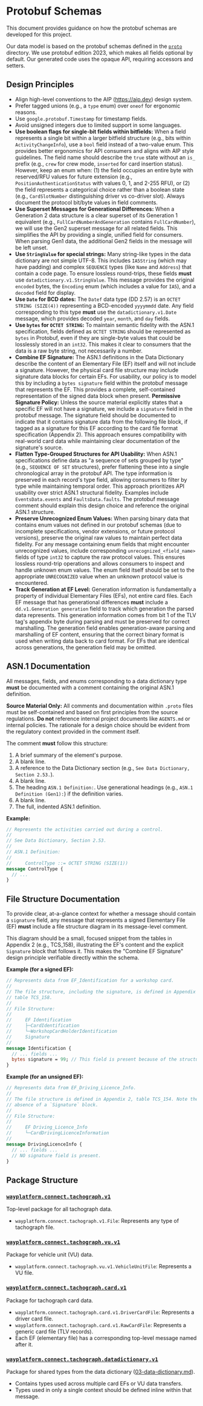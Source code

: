 # Protobuf Schemas

This document provides guidance on how the protobuf schemas are developed for this project.

Our data model is based on the protobuf schemas defined in the [`proto`](.) directory. We use protobuf edition 2023, which makes all fields optional by default. Our generated code uses the opaque API, requiring accessors and setters.

## Design Principles

- Align high-level conventions to the AIP (https://aip.dev) design system.
- Prefer tagged unions (e.g., a `type` enum) over `oneof` for ergonomic reasons.
- Use `google.protobuf.Timestamp` for timestamp fields.
- Avoid unsigned integers due to limited support in some languages.
- **Use boolean flags for single-bit fields within bitfields:** When a field represents a single bit within a larger bitfield structure (e.g., bits within `ActivityChangeInfo`), use a `bool` field instead of a two-value enum. This provides better ergonomics for API consumers and aligns with AIP style guidelines. The field name should describe the `true` state without an `is_` prefix (e.g., `crew` for crew mode, `inserted` for card insertion status). However, keep an enum when: (1) the field occupies an entire byte with reserved/RFU values for future extension (e.g., `PositionAuthenticationStatus` with values 0, 1, and 2-255 RFU), or (2) the field represents a categorical choice rather than a boolean state (e.g., `CardSlotNumber` distinguishing driver vs co-driver slot). Always document the protocol bit/byte values in field comments.
- **Use Superset Messages for Generational Differences:** When a Generation 2 data structure is a clear superset of its Generation 1 equivalent (e.g., `FullCardNumberAndGeneration` contains `FullCardNumber`), we will use the Gen2 superset message for all related fields. This simplifies the API by providing a single, unified field for consumers. When parsing Gen1 data, the additional Gen2 fields in the message will be left unset.
- **Use `StringValue` for special strings:** Many string-like types in the data dictionary are not simple UTF-8. This includes `IA5String` (which may have padding) and complex `SEQUENCE` types (like `Name` and `Address`) that contain a code page. To ensure lossless round-trips, these fields **must** use `datadictionary.v1.StringValue`. This message provides the original `encoded` bytes, the `Encoding` enum (which includes a value for `IA5`), and a `decoded` field for display.
- **Use `Date` for BCD dates:** The `Datef` data type (DD 2.57) is an `OCTET STRING (SIZE(4))` representing a BCD-encoded `yyyymmdd` date. Any field corresponding to this type **must** use the `datadictionary.v1.Date` message, which provides decoded `year`, `month`, and `day` fields.
- **Use `bytes` for `OCTET STRING`:** To maintain semantic fidelity with the ASN.1 specification, fields defined as `OCTET STRING` should be represented as `bytes` in Protobuf, even if they are single-byte values that could be losslessly stored in an `int32`. This makes it clear to consumers that the data is a raw byte string, not necessarily a number.
- **Combine EF Signature:** The ASN.1 definitions in the Data Dictionary describe the content of an Elementary File (EF) itself and will not include a signature. However, the physical card file structure may include signature data blocks for certain EFs. For usability, our policy is to model this by including a `bytes signature` field within the protobuf message that represents the EF. This provides a complete, self-contained representation of the signed data block when present. **Permissive Signature Policy:** Unless the source material explicitly states that a specific EF will not have a signature, we include a `signature` field in the protobuf message. The signature field should be documented to indicate that it contains signature data from the following file block, if tagged as a signature for this EF according to the card file format specification (Appendix 2). This approach ensures compatibility with real-world card data while maintaining clear documentation of the signature's source.
- **Flatten Type-Grouped Structures for API Usability:** When ASN.1 specifications define data as "a sequence of sets grouped by type" (e.g., `SEQUENCE OF SET` structures), prefer flattening these into a single chronological array in the protobuf API. The type information is preserved in each record's type field, allowing consumers to filter by type while maintaining temporal order. This approach prioritizes API usability over strict ASN.1 structural fidelity. Examples include `EventsData.events` and `FaultsData.faults`. The protobuf message comment should explain this design choice and reference the original ASN.1 structure.
- **Preserve Unrecognized Enum Values:** When parsing binary data that contains enum values not defined in our protobuf schemas (due to incomplete specifications, vendor extensions, or future protocol versions), preserve the original raw values to maintain perfect data fidelity. For any message containing enum fields that might encounter unrecognized values, include corresponding `unrecognized_<field_name>` fields of type `int32` to capture the raw protocol values. This ensures lossless round-trip operations and allows consumers to inspect and handle unknown enum values. The enum field itself should be set to the appropriate `UNRECOGNIZED` value when an unknown protocol value is encountered.
- **Track Generation at EF Level:** Generation information is fundamentally a property of individual Elementary Files (EFs), not entire card files. Each EF message that has generational differences **must** include a `dd.v1.Generation generation` field to track which generation the parsed data represents. This generation information comes from bit 1 of the TLV tag's appendix byte during parsing and must be preserved for correct marshalling. The generation field enables generation-aware parsing and marshalling of EF content, ensuring that the correct binary format is used when writing data back to card format. For EFs that are identical across generations, the generation field may be omitted.

## ASN.1 Documentation

All messages, fields, and enums corresponding to a data dictionary type **must** be documented with a comment containing the original ASN.1 definition.

**Source Material Only:** All comments and documentation within `.proto` files must be self-contained and based on first principles from the source regulations. **Do not** reference internal project documents like `AGENTS.md` or internal policies. The rationale for a design choice should be evident from the regulatory context provided in the comment itself.

The comment **must** follow this structure:

1.  A brief summary of the element's purpose.
2.  A blank line.
3.  A reference to the Data Dictionary section (e.g., `See Data Dictionary, Section 2.53.`).
4.  A blank line.
5.  The heading `ASN.1 Definition:`. Use generational headings (e.g., `ASN.1 Definition (Gen1):`) if the definition varies.
6.  A blank line.
7.  The full, indented ASN.1 definition.

**Example:**

```protobuf
// Represents the activities carried out during a control.
//
// See Data Dictionary, Section 2.53.
//
// ASN.1 Definition:
//
//     ControlType ::= OCTET STRING (SIZE(1))
message ControlType {
  // ...
}
```

## File Structure Documentation

To provide clear, at-a-glance context for whether a message should contain a `signature` field, any message that represents a signed Elementary File (EF) **must** include a file structure diagram in its message-level comment.

This diagram should be a small, focused snippet from the tables in Appendix 2 (e.g., TCS_158), illustrating the EF's content and the explicit `Signature` block that follows it. This makes the "Combine EF Signature" design principle verifiable directly within the schema.

**Example (for a signed EF):**

```protobuf
// Represents data from EF_Identification for a workshop card.
//
// The file structure, including the signature, is defined in Appendix 2,
// table TCS_158.
//
// File Structure:
//
//     EF Identification
//     ├─CardIdentification
//     └─WorkshopCardHolderIdentification
//     Signature
//
message Identification {
  // ... fields ...
  bytes signature = 99; // This field is present because of the structure above.
}
```

**Example (for an unsigned EF):**

```protobuf
// Represents data from EF_Driving_Licence_Info.
//
// The file structure is defined in Appendix 2, table TCS_154. Note the
// absence of a `Signature` block.
//
// File Structure:
//
//     EF Driving_Licence_Info
//     └─CardDrivingLicenceInformation
//
message DrivingLicenceInfo {
  // ... fields ...
  // NO signature field is present.
}
```

## Package Structure

### [`wayplatform.connect.tachograph.v1`](./wayplatform/connect/tachograph/v1)

Top-level package for all tachograph data.

- `wayplatform.connect.tachograph.v1.File`: Represents any type of tachograph file.

### [`wayplatform.connect.tachograph.vu.v1`](./wayplatform/connect/tachograph/vu/v1)

Package for vehicle unit (VU) data.

- `wayplatform.connect.tachograph.vu.v1.VehicleUnitFile`: Represents a VU file.

### [`wayplatform.connect.tachograph.card.v1`](./wayplatform/connect/tachograph/card/v1)

Package for tachograph card data.

- `wayplatform.connect.tachograph.card.v1.DriverCardFile`: Represents a driver card file.
- `wayplatform.connect.tachograph.card.v1.RawCardFile`: Represents a generic card file (TLV records).
- Each EF (elementary file) has a corresponding top-level message named after it.

### [`wayplatform.connect.tachograph.datadictionary.v1`](./wayplatform/connect/tachograph/datadictionary/v1)

Package for shared types from the data dictionary ([03-data-dictionary.md](../../docs/regulation/chapters/03-data-dictionary.md)).

- Contains types used across multiple card EFs or VU data transfers.
- Types used in only a single context should be defined inline within that message.
